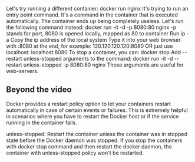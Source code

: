 Let's try running a different container:
	docker run nginx
It's trying to run an entry point command. It's a command in the container that is 
executed automatically. The container ends up being completely useless.
Let's run the following command instead:
	docker run -it -d -p 8080:80 nginx
-p stands for port, 8080 is opened locally, mapped as 80 to container
Run ip -a
Copy the ip address of the local system
Type it into your web browser with :8080 at the end, for example:
	120.120.120.120:8080
	OR just use localhost:
	localhost:8080
To stop a container, you can:
	docker stop <id>
Add --restart unless-stopped arguments to the command:
	docker run -it -d --restart unless-stopped -p 8080:80 nginx
Those arguments are useful for web-servers.

## Beyond the video ##
Docker provides a restart policy option to let your containers restart automatically
in case of certain events or failures.
This is extremely helpful in scenarios where you have to restart the Docker host or
if the service running in the container fails.

unless-stopped: Restart the container unless the container was in stopped state
before the Docker daemon was stopped. If you stop the containers with docker stop
command and then restart the docker daemon, the container with unless-stopped policy
won't be restarted.
